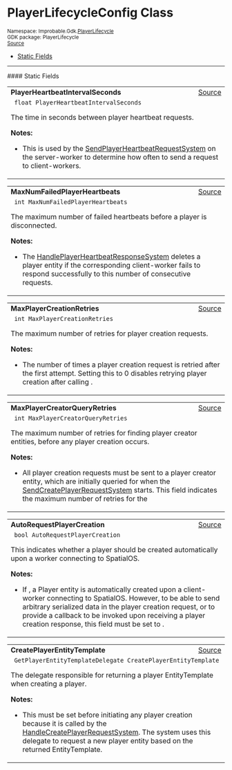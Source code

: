 
# PlayerLifecycleConfig Class
<sup>
Namespace: Improbable.Gdk.<a href="{{.Site.BaseURL}}/api/player-lifecycle-index">PlayerLifecycle</a><br/>
GDK package: PlayerLifecycle<br/>
<a href="https://www.github.com/spatialos/gdk-for-unity/blob/88a422dc255ef1d47ee9385f226ca439f31c000b/workers/unity/Packages/io.improbable.gdk.playerlifecycle/Config/PlayerLifecycleConfig.cs/#L26">Source</a>
<style>
a code {
                    padding: 0em 0.25em!important;
}
code {
                    background-color: #ffffff!important;
}
</style>
</sup>
<nav id="pageToc" class="page-toc"><ul><li><a href="#static-fields">Static Fields</a>
</ul></nav>







</p>
<hr style="width:100%; border-top-color:#d8d8d8" />
#### Static Fields


</p>




<table width="100%">
    <tr>
        <td style="border-right:none"><a id="playerheartbeatintervalseconds"></a><b>PlayerHeartbeatIntervalSeconds</b></td>
        <td style="border-left:none; text-align:right"><a href="https://www.github.com/spatialos/gdk-for-unity/blob/88a422dc255ef1d47ee9385f226ca439f31c000b/workers/unity/Packages/io.improbable.gdk.playerlifecycle/Config/PlayerLifecycleConfig.cs/#L35">Source</a></td>
    </tr>
    <tr>
        <td colspan="2">
<code> float PlayerHeartbeatIntervalSeconds</code></p>
The time in seconds between player heartbeat requests.

</p>

<b>Notes:</b>

<ul>
<li>This is used by the <a href="{{.Site.BaseURL}}/api/player-lifecycle/send-player-heartbeat-request-system">SendPlayerHeartbeatRequestSystem</a> on the server-worker to determine how often to send a  request to client-workers. </li>
</ul>


</td>
    </tr>
</table>


<table width="100%">
    <tr>
        <td style="border-right:none"><a id="maxnumfailedplayerheartbeats"></a><b>MaxNumFailedPlayerHeartbeats</b></td>
        <td style="border-left:none; text-align:right"><a href="https://www.github.com/spatialos/gdk-for-unity/blob/88a422dc255ef1d47ee9385f226ca439f31c000b/workers/unity/Packages/io.improbable.gdk.playerlifecycle/Config/PlayerLifecycleConfig.cs/#L44">Source</a></td>
    </tr>
    <tr>
        <td colspan="2">
<code> int MaxNumFailedPlayerHeartbeats</code></p>
The maximum number of failed heartbeats before a player is disconnected.

</p>

<b>Notes:</b>

<ul>
<li>The <a href="{{.Site.BaseURL}}/api/player-lifecycle/handle-player-heartbeat-response-system">HandlePlayerHeartbeatResponseSystem</a> deletes a player entity if the corresponding client-worker fails to respond successfully to this number of consecutive  requests. </li>
</ul>


</td>
    </tr>
</table>


<table width="100%">
    <tr>
        <td style="border-right:none"><a id="maxplayercreationretries"></a><b>MaxPlayerCreationRetries</b></td>
        <td style="border-left:none; text-align:right"><a href="https://www.github.com/spatialos/gdk-for-unity/blob/88a422dc255ef1d47ee9385f226ca439f31c000b/workers/unity/Packages/io.improbable.gdk.playerlifecycle/Config/PlayerLifecycleConfig.cs/#L53">Source</a></td>
    </tr>
    <tr>
        <td colspan="2">
<code> int MaxPlayerCreationRetries</code></p>
The maximum number of retries for player creation requests.

</p>

<b>Notes:</b>

<ul>
<li>The number of times a player creation request is retried after the first attempt. Setting this to 0 disables retrying player creation after calling . </li>
</ul>


</td>
    </tr>
</table>


<table width="100%">
    <tr>
        <td style="border-right:none"><a id="maxplayercreatorqueryretries"></a><b>MaxPlayerCreatorQueryRetries</b></td>
        <td style="border-left:none; text-align:right"><a href="https://www.github.com/spatialos/gdk-for-unity/blob/88a422dc255ef1d47ee9385f226ca439f31c000b/workers/unity/Packages/io.improbable.gdk.playerlifecycle/Config/PlayerLifecycleConfig.cs/#L63">Source</a></td>
    </tr>
    <tr>
        <td colspan="2">
<code> int MaxPlayerCreatorQueryRetries</code></p>
The maximum number of retries for finding player creator entities, before any player creation occurs.

</p>

<b>Notes:</b>

<ul>
<li>All player creation requests must be sent to a player creator entity, which are initially queried for when the <a href="{{.Site.BaseURL}}/api/player-lifecycle/send-create-player-request-system">SendCreatePlayerRequestSystem</a> starts. This field indicates the maximum number of retries for the </li>
</ul>


</td>
    </tr>
</table>


<table width="100%">
    <tr>
        <td style="border-right:none"><a id="autorequestplayercreation"></a><b>AutoRequestPlayerCreation</b></td>
        <td style="border-left:none; text-align:right"><a href="https://www.github.com/spatialos/gdk-for-unity/blob/88a422dc255ef1d47ee9385f226ca439f31c000b/workers/unity/Packages/io.improbable.gdk.playerlifecycle/Config/PlayerLifecycleConfig.cs/#L73">Source</a></td>
    </tr>
    <tr>
        <td colspan="2">
<code> bool AutoRequestPlayerCreation</code></p>
This indicates whether a player should be created automatically upon a worker connecting to SpatialOS.

</p>

<b>Notes:</b>

<ul>
<li>If , a Player entity is automatically created upon a client-worker connecting to SpatialOS. However, to be able to send arbitrary serialized data in the player creation request, or to provide a callback to be invoked upon receiving a player creation response, this field must be set to . </li>
</ul>


</td>
    </tr>
</table>


<table width="100%">
    <tr>
        <td style="border-right:none"><a id="createplayerentitytemplate"></a><b>CreatePlayerEntityTemplate</b></td>
        <td style="border-left:none; text-align:right"><a href="https://www.github.com/spatialos/gdk-for-unity/blob/88a422dc255ef1d47ee9385f226ca439f31c000b/workers/unity/Packages/io.improbable.gdk.playerlifecycle/Config/PlayerLifecycleConfig.cs/#L82">Source</a></td>
    </tr>
    <tr>
        <td colspan="2">
<code> GetPlayerEntityTemplateDelegate CreatePlayerEntityTemplate</code></p>
The delegate responsible for returning a player EntityTemplate when creating a player.

</p>

<b>Notes:</b>

<ul>
<li>This must be set before initiating any player creation because it is called by the <a href="{{.Site.BaseURL}}/api/player-lifecycle/handle-create-player-request-system">HandleCreatePlayerRequestSystem</a>. The system uses this delegate to request a new player entity based on the returned EntityTemplate. </li>
</ul>


</td>
    </tr>
</table>











